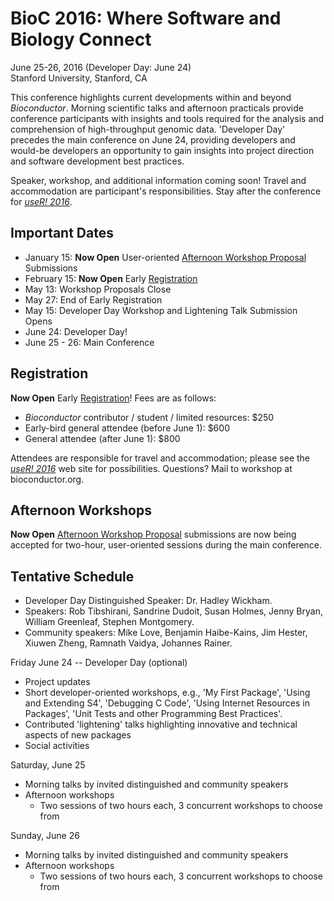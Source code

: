 # BioC 2016: Where Software and Biology Connect

June 25-26, 2016 (Developer Day: June 24)<br />
Stanford University, Stanford, CA<br />

This conference highlights current developments within and beyond
_Bioconductor_. Morning scientific talks and afternoon practicals
provide conference participants with insights and tools required for
the analysis and comprehension of high-throughput genomic
data. 'Developer Day' precedes the main conference on June 24,
providing developers and would-be developers an opportunity to gain
insights into project direction and software development best
practices.

Speaker, workshop, and additional information coming soon! Travel and
accommodation are participant's responsibilities. Stay after the
conference for _[useR! 2016]_.


## Important Dates

- January 15: **Now Open** User-oriented
  [Afternoon Workshop Proposal][] Submissions
- February 15: **Now Open** Early [Registration][]
- May 13: Workshop Proposals Close
- May 27: End of Early Registration
- May 15: Developer Day Workshop and Lightening Talk Submission Opens
- June 24: Developer Day!
- June 25 - 26: Main Conference

## Registration

**Now Open** Early [Registration][]! Fees are as follows:

- _Bioconductor_ contributor / student / limited resources: $250
- Early-bird general attendee (before June 1): $600
- General attendee (after June 1): $800

Attendees are responsible for travel and accommodation; please see the
_[useR! 2016][]_ web site for possibilities. Questions? Mail to
workshop at bioconductor.org.

## Afternoon Workshops

**Now Open** [Afternoon Workshop Proposal][] submissions are now being
accepted for two-hour, user-oriented sessions during the main
conference.

## Tentative Schedule

- Developer Day Distinguished Speaker: Dr. Hadley Wickham.
- Speakers: Rob Tibshirani, Sandrine Dudoit, Susan Holmes, Jenny
  Bryan, William Greenleaf, Stephen Montgomery.
- Community speakers: Mike Love, Benjamin Haibe-Kains, Jim Hester,
  Xiuwen Zheng, Ramnath Vaidya, Johannes Rainer.

Friday June 24 -- Developer Day (optional)

- Project updates
- Short developer-oriented workshops, e.g., 'My First Package', 'Using
  and Extending S4', 'Debugging C Code', 'Using Internet Resources in
  Packages', 'Unit Tests and other Programming Best Practices'.
- Contributed 'lightening' talks highlighting innovative and technical
  aspects of new packages
- Social activities

Saturday, June 25

- Morning talks by invited distinguished and community speakers
- Afternoon workshops
  - Two sessions of two hours each, 3 concurrent workshops to choose
    from

Sunday, June 26

- Morning talks by invited distinguished and community speakers
- Afternoon workshops
  - Two sessions of two hours each, 3 concurrent workshops to choose
    from

[Registration]: https://cmetracker.net/RP/Login?formname=RegLoginLive&EventID=33505
[Afternoon Workshop Proposal]: https://www.surveymonkey.com/r/GGR5GVK
[useR! 2016]: http://user2016.org/

